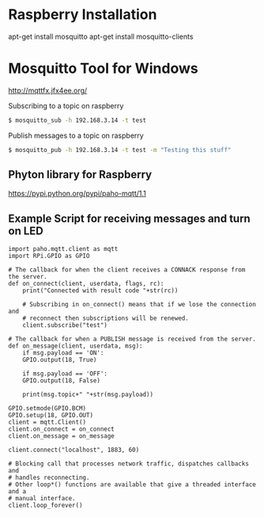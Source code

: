 # Raspberry Installation
apt-get install mosquitto
apt-get install mosquitto-clients

# Mosquitto Tool for Windows
http://mqttfx.jfx4ee.org/

Subscribing to a topic on raspberry
```sh
$ mosquitto_sub -h 192.168.3.14 -t test
```
Publish messages to a topic on raspberry
```sh
$ mosquitto_pub -h 192.168.3.14 -t test -m "Testing this stuff" 
```

## Phyton library for Raspberry
https://pypi.python.org/pypi/paho-mqtt/1.1

## Example Script for receiving messages and turn on LED
```phyton
import paho.mqtt.client as mqtt
import RPi.GPIO as GPIO

# The callback for when the client receives a CONNACK response from the server.
def on_connect(client, userdata, flags, rc):
    print("Connected with result code "+str(rc))

    # Subscribing in on_connect() means that if we lose the connection and
    # reconnect then subscriptions will be renewed.
    client.subscribe("test")

# The callback for when a PUBLISH message is received from the server.
def on_message(client, userdata, msg):
    if msg.payload == 'ON':
	GPIO.output(18, True)

    if msg.payload == 'OFF':
	GPIO.output(18, False)

    print(msg.topic+" "+str(msg.payload))
    
GPIO.setmode(GPIO.BCM)
GPIO.setup(18, GPIO.OUT)
client = mqtt.Client()
client.on_connect = on_connect
client.on_message = on_message

client.connect("localhost", 1883, 60)

# Blocking call that processes network traffic, dispatches callbacks and
# handles reconnecting.
# Other loop*() functions are available that give a threaded interface and a
# manual interface.
client.loop_forever()
```